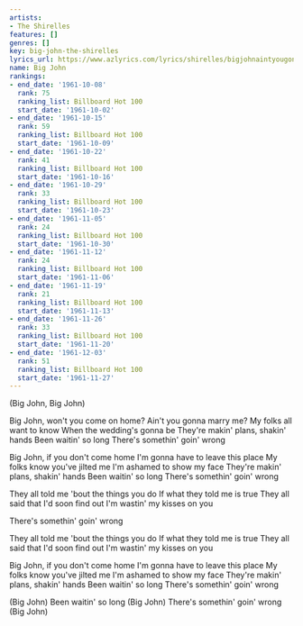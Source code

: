 ```yaml
---
artists:
- The Shirelles
features: []
genres: []
key: big-john-the-shirelles
lyrics_url: https://www.azlyrics.com/lyrics/shirelles/bigjohnaintyougonnamarryme.html
name: Big John
rankings:
- end_date: '1961-10-08'
  rank: 75
  ranking_list: Billboard Hot 100
  start_date: '1961-10-02'
- end_date: '1961-10-15'
  rank: 59
  ranking_list: Billboard Hot 100
  start_date: '1961-10-09'
- end_date: '1961-10-22'
  rank: 41
  ranking_list: Billboard Hot 100
  start_date: '1961-10-16'
- end_date: '1961-10-29'
  rank: 33
  ranking_list: Billboard Hot 100
  start_date: '1961-10-23'
- end_date: '1961-11-05'
  rank: 24
  ranking_list: Billboard Hot 100
  start_date: '1961-10-30'
- end_date: '1961-11-12'
  rank: 24
  ranking_list: Billboard Hot 100
  start_date: '1961-11-06'
- end_date: '1961-11-19'
  rank: 21
  ranking_list: Billboard Hot 100
  start_date: '1961-11-13'
- end_date: '1961-11-26'
  rank: 33
  ranking_list: Billboard Hot 100
  start_date: '1961-11-20'
- end_date: '1961-12-03'
  rank: 51
  ranking_list: Billboard Hot 100
  start_date: '1961-11-27'
---
```


(Big John, Big John)

Big John, won't you come on home?
Ain't you gonna marry me?
My folks all want to know
When the wedding's gonna be
They're makin' plans, shakin' hands
Been waitin' so long
There's somethin' goin' wrong

Big John, if you don't come home
I'm gonna have to leave this place
My folks know you've jilted me
I'm ashamed to show my face
They're makin' plans, shakin' hands
Been waitin' so long
There's somethin' goin' wrong

They all told me 'bout the things you do
If what they told me is true
They all said that I'd soon find out
I'm wastin' my kisses on you

There's somethin' goin' wrong

They all told me 'bout the things you do
If what they told me is true
They all said that I'd soon find out
I'm wastin' my kisses on you

Big John, if you don't come home
I'm gonna have to leave this place
My folks know you've jilted me
I'm ashamed to show my face
They're makin' plans, shakin' hands
Been waitin' so long
There's somethin' goin' wrong

(Big John)
Been waitin' so long
(Big John)
There's somethin' goin' wrong
(Big John)



